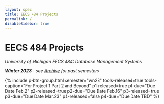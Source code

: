 ```yaml
---
layout: spec
title: EECS 484 Projects
permalink: /
disableSidebar: true
---
```


# EECS 484 Projects

_University of Michigan EECS 484: Database Management Systems_

_**Winter 2023** - see [Archive](/archive) for past semesters_

{% include p-btn-group.html semester="wn23"
tools-released=true tools-caption="For Project 1 Part 2 and Beyond" 
p1-released=true p1-due="Due Date Feb.2" 
p2-released=true p2-due="Due Date Feb.16"
p3-released=true p3-due="Due Date Mar.23"
p4-released=false p4-due="Due Date TBD" %}
